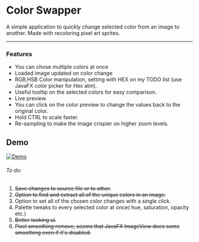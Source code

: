 # Color Swapper

A simple application to quickly change selected color from an image to another. Made with recoloring pixel art sprites.

---
### Features
- You can chose multiple colors at once
- Loaded image updated on color change
- RGB,HSB Color manipulation, setting with HEX on my TODO list (use JavaFX color picker for Hex atm).
- Useful tooltip on the selected colors for easy comparison.
- Live preview.
- You can click on the color preview to change the values back to the original color.
- Hold CTRL to scale faster.
- Re-sampling to make the image crispier on higher zoom levels.

## Demo
[![Demo](http://img.youtube.com/vi/11zcP0tbWuQ/0.jpg)](https://www.youtube.com/watch?v=11zcP0tbWuQ)

###### To do:
1. ~~Save changes to source file or to other.~~
2. ~~Option to find and extract all of the unique colors in an image.~~
3. Option to set all of the chosen color changes with a single click.
3. Palette tweaks to every selected color at once( hue, saturation, opacity etc.)
4. ~~Better looking ui.~~
5. ~~Pixel smoothing remove, seems that JavaFX ImageView does some smoothing even if it's disabled.~~


